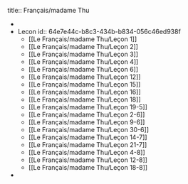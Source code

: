 title:: Français/madame Thu

-
- Lecon
  id:: 64e7e44c-b8c3-434b-b834-056c46ed938f
	- [[Le Français/madame Thu/Leçon 1]]
	- [[Le Français/madame Thu/Leçon 2]]
	- [[Le Français/madame Thu/Leçon 3]]
	- [[Le Français/madame Thu/Leçon 4]]
	- [[Le Français/madame Thu/Leçon 6]]
	- [[Le Français/madame Thu/Leçon 12]]
	- [[Le Français/madame Thu/Leçon 15]]
	- [[Le Français/madame Thu/Leçon 16]]
	- [[Le Français/madame Thu/Leçon 18]]
	- [[Le Français/madame Thu/Leçon 19-5]]
	- [[Le Français/madame Thu/Leçon 2-6]]
	- [[Le Français/madame Thu/Leçon 9-6]]
	- [[Le Français/madame Thu/Leçon 30-6]]
	- [[Le Français/madame Thu/Leçon 14-7]]
	- [[Le Français/madame Thu/Leçon 21-7]]
	- [[Le Français/madame Thu/Leçon 4-8]]
	- [[Le Français/madame Thu/Leçon 12-8]]
	- [[Le Français/madame Thu/Leçon 18-8]]
-